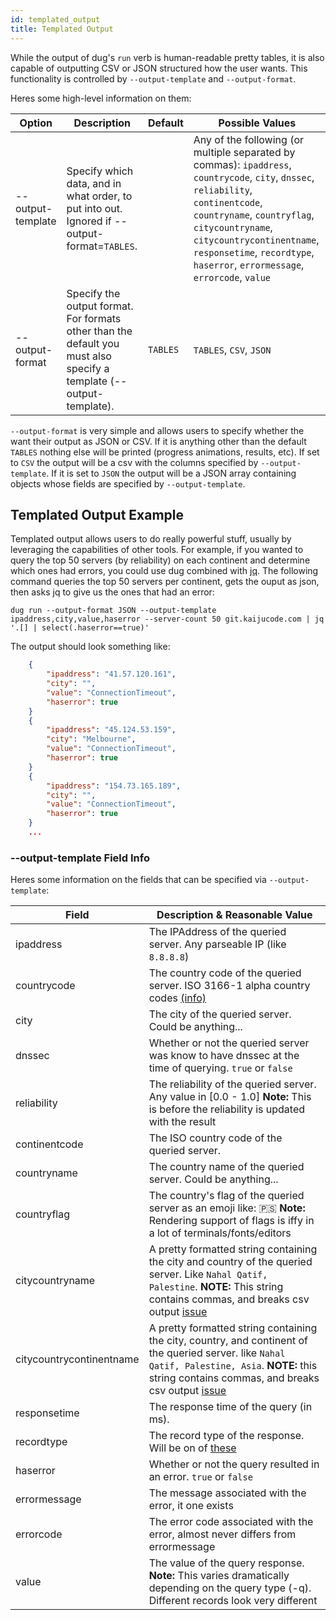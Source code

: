```yaml
---
id: templated_output
title: Templated Output
---
```


While the output of dug's `run` verb is human-readable pretty tables, it is also capable of outputting CSV or JSON structured how the user wants. This functionality is controlled by `--output-template` and `--output-format`.

Heres some high-level information on them:

| Option            | Description                                                                                                         | Default  | Possible Values                                                                                                                                                                                                                                                                                   |
| ----------------- | ------------------------------------------------------------------------------------------------------------------- | -------- | ------------------------------------------------------------------------------------------------------------------------------------------------------------------------------------------------------------------------------------------------------------------------------------------------- |
| --output-template | Specify which data, and in what order, to put into out. Ignored if --output-format=`TABLES`.                        |          | Any of the following (or multiple separated by commas): `ipaddress`, `countrycode`, `city`, `dnssec`, `reliability`, `continentcode`, `countryname`, `countryflag`, `citycountryname`, `citycountrycontinentname`, `responsetime`, `recordtype`, `haserror`, `errormessage`, `errorcode`, `value` |
| --output-format   | Specify the output format. For formats other than the default you must also specify a template (--output-template). | `TABLES` | `TABLES`, `CSV`, `JSON`                                                                                                                                                                                                                                                                           |

`--output-format` is very simple and allows users to specify whether the want their output as JSON or CSV. If it is anything other than the default `TABLES` nothing else will be printed (progress animations, results, etc). If set to `CSV` the output will be a csv with the columns specified by `--output-template`. If it is set to `JSON` the output will be a JSON array containing objects whose fields are specified by `--output-template`.

## Templated Output Example

Templated output allows users to do really powerful stuff, usually by leveraging the capabilities of other tools.
For example, if you wanted to query the top 50 servers (by reliability) on each continent and determine which ones had errors, you could use dug combined with [jq](https://stedolan.github.io/jq/). The following command queries the top 50 servers per continent, gets the ouput as json, then asks jq to give us the ones that had an error:

`dug run --output-format JSON --output-template ipaddress,city,value,haserror --server-count 50 git.kaijucode.com | jq '.[] | select(.haserror==true)'`

The output should look something like:

```json
    {
        "ipaddress": "41.57.120.161",
        "city": "",
        "value": "ConnectionTimeout",
        "haserror": true
    }
    {
        "ipaddress": "45.124.53.159",
        "city": "Melbourne",
        "value": "ConnectionTimeout",
        "haserror": true
    }
    {
        "ipaddress": "154.73.165.189",
        "city": "",
        "value": "ConnectionTimeout",
        "haserror": true
    }
    ...
```

### --output-template Field Info

Heres some information on the fields that can be specified via `--output-template`:

| Field                    | Description & Reasonable Value                                                                                                                                                                                                                |
| ------------------------ | --------------------------------------------------------------------------------------------------------------------------------------------------------------------------------------------------------------------------------------------- |
| ipaddress                | The IPAddress of the queried server. Any parseable IP (like `8.8.8.8`)                                                                                                                                                                        |
| countrycode              | The country code of the queried server. ISO 3166-1 alpha country codes [(info)](https://en.wikipedia.org/wiki/ISO_3166-1_alpha-2#Officially_assigned_code_elements)                                                                           |
| city                     | The city of the queried server. Could be anything...                                                                                                                                                                                          |
| dnssec                   | Whether or not the queried server was know to have dnssec at the time of querying. `true` or `false`                                                                                                                                          |
| reliability              | The reliability of the queried server. Any value in [0.0 - 1.0] **Note:** This is before the reliability is updated with the result                                                                                                           |
| continentcode            | The ISO country code of the queried server.                                                                                                                                                                                                   |
| countryname              | The country name of the queried server. Could be anything...                                                                                                                                                                                  |
| countryflag              | The country's flag of the queried server as an emoji like: 🇵🇸 **Note:** Rendering support of flags is iffy in a lot of terminals/fonts/editors                                                                                                |
| citycountryname          | A pretty formatted string containing the city and country of the queried server. Like `Nahal Qatif, Palestine`. **NOTE:** This string contains commas, and breaks csv output [issue](https://github.com/unfrl/dug/issues/2)                   |
| citycountrycontinentname | A pretty formatted string containing the city, country, and continent of the queried server. like `Nahal Qatif, Palestine, Asia`. **NOTE:** this string contains commas, and breaks csv output [issue](https://github.com/unfrl/dug/issues/2) |
| responsetime             | The response time of the query (in ms).                                                                                                                                                                                                       |
| recordtype               | The record type of the response. Will be on of [these](./run#query-types)                                                                                                                                                                     |
| haserror                 | Whether or not the query resulted in an error. `true` or `false`                                                                                                                                                                              |
| errormessage             | The message associated with the error, it one exists                                                                                                                                                                                          |
| errorcode                | The error code associated with the error, almost never differs from errormessage                                                                                                                                                              |
| value                    | The value of the query response. **Note:** This varies dramatically depending on the query type (-q). Different records look very different                                                                                                   |
